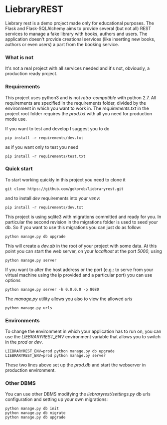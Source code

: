 # LiebraryREST

Liebrary rest is a demo project made only for educational purposes. The Flask and Flask-SQLAlchemy aims to provide several (but not all) REST services to manage a fake library with books, authors and users.
The application doesn't provide creational services (like inserting new books, authors or even users) a part from the booking service.

### What is not
It's not a real project with all services needed and it's not, obviously, a production ready project.

### Requirements
This project uses python3 and is not *retro-compatible* with python 2.7.
All requirements are specified in the requirements folder, divided by the environment in which you want to work in.
The *requirements.txt* in the project root folder requires the *prod.txt* with all you need for production mode use.

If you want to test and develop I suggest you to do

```
pip install -r requirements/dev.txt
```

as if you want only to test you need

```
pip install -r requirements/test.txt
```

### Quick start
To start working quickly in this project you need to clone it

```
git clone https://github.com/gekorob/liebraryrest.git
```

and to install *dev* requirements into your *venv*:

```
pip install -r requirements/dev.txt
```
This project is using sqlite3 with migrations committed and ready for you.
In particular the second revision in the migrations folder is used to seed your db.
So if you want to use this migrations you can just do as follow:

```
python manage.py db upgrade
```

This will create a *dev.db* in the root of your project with some data.
At this point you can start the web server, on your *localhost* at the port *5000*, using

```
python manage.py server
```

If you want to alter the host address or the port (e.g.: to serve from your virtual machine using the ip provided and a particular port) you can use options

```
python manage.py server -h 0.0.0.0 -p 8080
```

The *manage.py* utility allows you also to view the allowed *urls*

```
python manage.py urls
```

### Environments
To change the environment in which your application has to run on, you can use the *LIEBRARYREST_ENV* environment variable that allows you to switch in the *prod* or *dev*.

```
LIEBRARYREST_ENV=prod python manage.py db upgrade
LIEBRARYREST_ENV=prod python manage.py server
```
These two lines above set up the *prod.db* and start the webserver in production environment.

### Other DBMS
You can use other DBMS modifying the *liebraryrest/settings.py* db urls configuration and setting up your own migrations:

```
python manage.py db init
python manage.py db migrate
python manage.py db upgrade
```
